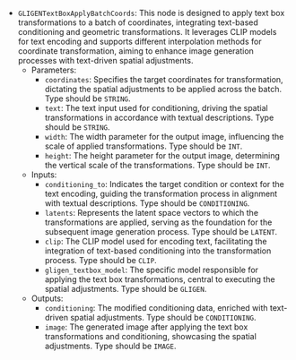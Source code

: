 - `GLIGENTextBoxApplyBatchCoords`: This node is designed to apply text box transformations to a batch of coordinates, integrating text-based conditioning and geometric transformations. It leverages CLIP models for text encoding and supports different interpolation methods for coordinate transformation, aiming to enhance image generation processes with text-driven spatial adjustments.
    - Parameters:
        - `coordinates`: Specifies the target coordinates for transformation, dictating the spatial adjustments to be applied across the batch. Type should be `STRING`.
        - `text`: The text input used for conditioning, driving the spatial transformations in accordance with textual descriptions. Type should be `STRING`.
        - `width`: The width parameter for the output image, influencing the scale of applied transformations. Type should be `INT`.
        - `height`: The height parameter for the output image, determining the vertical scale of the transformations. Type should be `INT`.
    - Inputs:
        - `conditioning_to`: Indicates the target condition or context for the text encoding, guiding the transformation process in alignment with textual descriptions. Type should be `CONDITIONING`.
        - `latents`: Represents the latent space vectors to which the transformations are applied, serving as the foundation for the subsequent image generation process. Type should be `LATENT`.
        - `clip`: The CLIP model used for encoding text, facilitating the integration of text-based conditioning into the transformation process. Type should be `CLIP`.
        - `gligen_textbox_model`: The specific model responsible for applying the text box transformations, central to executing the spatial adjustments. Type should be `GLIGEN`.
    - Outputs:
        - `conditioning`: The modified conditioning data, enriched with text-driven spatial adjustments. Type should be `CONDITIONING`.
        - `image`: The generated image after applying the text box transformations and conditioning, showcasing the spatial adjustments. Type should be `IMAGE`.
